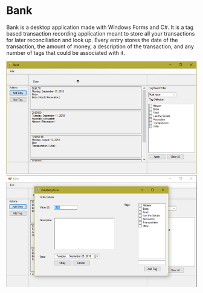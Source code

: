 # Bank
Bank is a desktop application made with Windows Forms and C#. It is a tag based transaction recording application meant to store all your transactions for later reconciliation and look up. Every entry stores the date of the transaction, the amount of money, a description of the transaction, and any number of tags that could be associated with it. 

![alt text](README_Assets/MainWindow.PNG)
![alt text](README_Assets/DataEntryForm.PNG)
